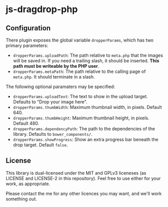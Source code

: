 # js-dragdrop-php

## Configuration

There plugin exposes the global variable `dropperParams`, which has two primary parameters:

- `dropperParams.uploadPath`: The path relative to `meta.php` that the images will be saved in. If you need a trailing slash, it should be inserted. **This path must be writeable by the PHP user**.
- `dropperParams.metaPath`: The path relative to the calling page of `meta.php`. It should terminate in a slash.

The following optional paramaters may be specified:

- `dropperParams.uploadText`: The text to show in the upload target. Defaults to "Drop your image here".
- `dropperParams.thumbWidth`: Maximum thumbnail width, in pixels. Default 640.
- `dropperParams.thumbHeight`: Maximum thumbnail height, in pixels. Default 480.
- `dropperParams.dependencyPath`: The path to the dependencies of the library. Defaults to `bower_components/`.
- `dropperParams.showProgress`: Show an extra progress bar beneath the drop target. Default `false`.

## License

This library is dual-licensed under the MIT and GPLv3 liceneses (as LICENSE and LICENSE-2 in this repository). Feel free to use either for your work, as appropriate.

Please contact the me for any other licences you may want, and we'll work something out.
